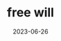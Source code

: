 ---
title: "free will"
cc-type: hashtag
date: 2023-06-26
hashtag: free-will
tags:
  - philosophy
---